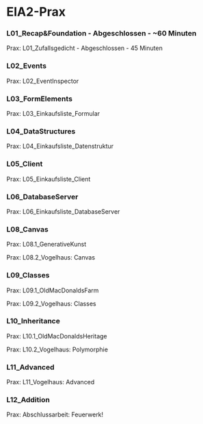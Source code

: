 # EIA2-Prax
 ### L01_Recap&Foundation - Abgeschlossen - ~60 Minuten
	
Prax: L01_Zufallsgedicht - Abgeschlossen - 45 Minuten
 
### L02_Events

Prax: L02_EventInspector
 
### L03_FormElements
 
Prax: L03_Einkaufsliste_Formular
 
### L04_DataStructures
 
Prax: L04_Einkaufsliste_Datenstruktur
 
### L05_Client
 
Prax: L05_Einkaufsliste_Client
 
### L06_DatabaseServer

Prax: L06_Einkaufsliste_DatabaseServer
 
### L08_Canvas

Prax: L08.1_GenerativeKunst

Prax: L08.2_Vogelhaus: Canvas
 
### L09_Classes

Prax: L09.1_OldMacDonaldsFarm

Prax: L09.2_Vogelhaus: Classes
 
### L10_Inheritance

Prax: L10.1_OldMacDonaldsHeritage

Prax: L10.2_Vogelhaus: Polymorphie
 
### L11_Advanced

Prax: L11_Vogelhaus: Advanced
 
### L12_Addition

Prax: Abschlussarbeit: Feuerwerk!
  
